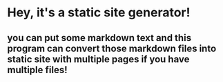 # Hey, it's a **static site generator!**
## you can put some markdown text and this program can convert those markdown files into static site with multiple pages if you have multiple files!
